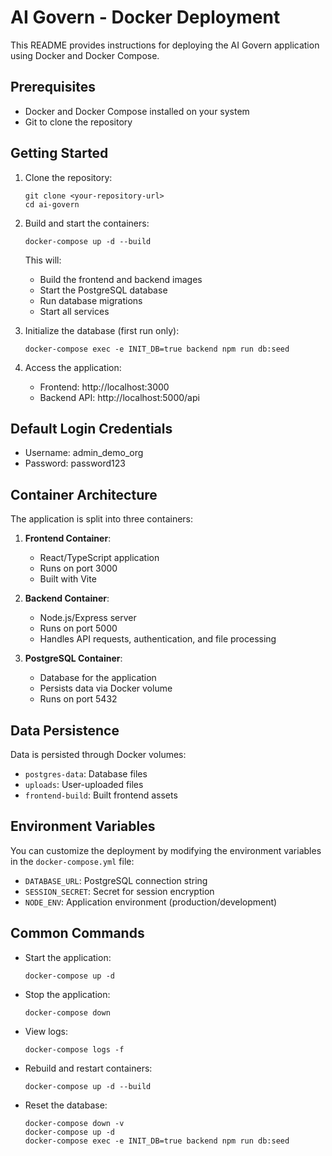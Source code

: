 # AI Govern - Docker Deployment

This README provides instructions for deploying the AI Govern application using Docker and Docker Compose.

## Prerequisites

- Docker and Docker Compose installed on your system
- Git to clone the repository

## Getting Started

1. Clone the repository:
   ```
   git clone <your-repository-url>
   cd ai-govern
   ```

2. Build and start the containers:
   ```
   docker-compose up -d --build
   ```

   This will:
   - Build the frontend and backend images
   - Start the PostgreSQL database
   - Run database migrations
   - Start all services

3. Initialize the database (first run only):
   ```
   docker-compose exec -e INIT_DB=true backend npm run db:seed
   ```

4. Access the application:
   - Frontend: http://localhost:3000
   - Backend API: http://localhost:5000/api

## Default Login Credentials

- Username: admin_demo_org
- Password: password123

## Container Architecture

The application is split into three containers:

1. **Frontend Container**:
   - React/TypeScript application
   - Runs on port 3000
   - Built with Vite

2. **Backend Container**:
   - Node.js/Express server
   - Runs on port 5000
   - Handles API requests, authentication, and file processing

3. **PostgreSQL Container**:
   - Database for the application
   - Persists data via Docker volume
   - Runs on port 5432

## Data Persistence

Data is persisted through Docker volumes:

- `postgres-data`: Database files
- `uploads`: User-uploaded files
- `frontend-build`: Built frontend assets

## Environment Variables

You can customize the deployment by modifying the environment variables in the `docker-compose.yml` file:

- `DATABASE_URL`: PostgreSQL connection string
- `SESSION_SECRET`: Secret for session encryption
- `NODE_ENV`: Application environment (production/development)

## Common Commands

- Start the application:
  ```
  docker-compose up -d
  ```

- Stop the application:
  ```
  docker-compose down
  ```

- View logs:
  ```
  docker-compose logs -f
  ```

- Rebuild and restart containers:
  ```
  docker-compose up -d --build
  ```

- Reset the database:
  ```
  docker-compose down -v
  docker-compose up -d
  docker-compose exec -e INIT_DB=true backend npm run db:seed
  ``` 
